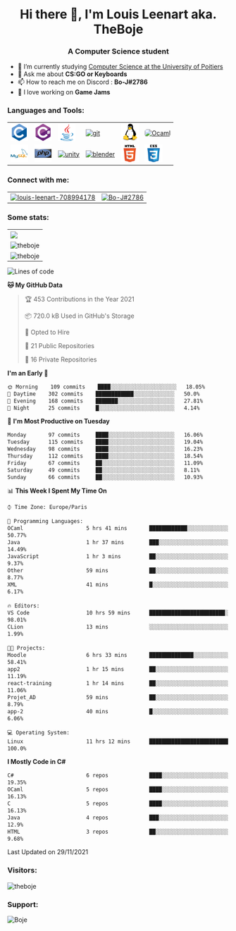 <h1 align="center">Hi there 👋, I'm Louis Leenart aka. TheBoje</h1>
<h3 align="center">A Computer Science student</h3>

- 🔭 I’m currently studying [Computer Science at the University of Poitiers](http://formations.univ-poitiers.fr/fr/index/autre-diplome-niveau-master-AM/autre-diplome-niveau-master-AM/cmi-informatique-JD2XQGVY.html)
- 💬 Ask me about **CS:GO or Keyboards** <!-- TODO Ajouter un svg d'ergodox -->
- 📫 How to reach me on Discord : **Bo-J#2786**
- 🎯 I love working on **Game Jams**

<h3 align="left">Languages and Tools:</h3>
<p align="center"> 
  <table align="center">
    <tr>
      <td><a href="https://www.cprogramming.com/" target="_blank"> <img src="https://raw.githubusercontent.com/devicons/devicon/master/icons/c/c-original.svg" alt="c" width="40" height="40"/> </a> 
      <td><a href="https://www.w3schools.com/cs/" target="_blank"> <img src="https://raw.githubusercontent.com/devicons/devicon/master/icons/csharp/csharp-original.svg" alt="csharp" width="40" height="40"/> </a> 
      <td><a href="https://www.java.com" target="_blank"> <img src="https://raw.githubusercontent.com/devicons/devicon/master/icons/java/java-original.svg" alt="java" width="40" height="40"/> </a> 
      <td><a href="https://git-scm.com/" target="_blank"> <img src="https://www.vectorlogo.zone/logos/git-scm/git-scm-icon.svg" alt="git" width="40" height="40"/> </a>
      <td><a href="https://www.linux.org/" target="_blank"> <img src="https://raw.githubusercontent.com/devicons/devicon/master/icons/linux/linux-original.svg" alt="linux" width="40" height="40"/> </a> 
      <td><a href="" target="_blank"> <img src="https://ocaml.org/img/OCaml_Sticker.svg" alt="Ocaml" width="40" height="40" style="border-radius: 5px;"/> </a>
    <tr>
      <td><a href="https://www.mysql.com/" target="_blank"> <img src="https://raw.githubusercontent.com/devicons/devicon/master/icons/mysql/mysql-original-wordmark.svg" alt="mysql" width="40" height="40"/> </a>
      <td><a href="https://www.php.net" target="_blank"> <img src="https://raw.githubusercontent.com/devicons/devicon/master/icons/php/php-original.svg" alt="php" width="40" height="40"/> </a>
      <td><a href="https://unity.com/" target="_blank"> <img src="https://www.vectorlogo.zone/logos/unity3d/unity3d-icon.svg" alt="unity" width="40" height="40"/> </a>
      <td><a href="https://www.blender.org/" target="_blank"> <img src="https://download.blender.org/branding/community/blender_community_badge_white.svg" alt="blender" width="40" height="40"/> </a> 
      <td><a href="https://www.w3.org/html/" target="_blank"> <img src="https://raw.githubusercontent.com/devicons/devicon/master/icons/html5/html5-original-wordmark.svg" alt="html5" width="40" height="40"/> </a>
      <td><a href="https://www.w3schools.com/css/" target="_blank"> <img src="https://raw.githubusercontent.com/devicons/devicon/master/icons/css3/css3-original-wordmark.svg" alt="css3" width="40" height="40"/> </a>  
  </table>
  
</p>

<h3 align="left">Connect with me:</h3>
<p align="left">
  <table align="center">
    <tr>
      <td><a href="https://linkedin.com/in/louis-leenart-708994178" target="blank"><img align="center" src="https://cdn.jsdelivr.net/npm/simple-icons@3.0.1/icons/linkedin.svg" alt="louis-leenart-708994178" height="40" width="40"/></a>
      <td><a href="https://discord.gg/Bo-J#2786" target="blank"><img align="center" src="https://cdn.jsdelivr.net/npm/simple-icons@3.0.1/icons/discord.svg" alt="Bo-J#2786" height="40" width="40"/></a> 
  </table>
</p>

<h3 align="left">Some stats:</h3>
<p align="center">
  <table align="center">
    <tr><td><img align="center" src="https://github-readme-stats.vercel.app/api?username=TheBoje&show_icons=true&theme=dark&count_private=true" />
    <tr><td><img align="center" src="https://github-readme-streak-stats.herokuapp.com/?user=theboje&theme=dark&count_private=true&" alt="theboje" />
    <tr><td><img align="center" src="https://github-readme-stats.vercel.app/api/wakatime?username=Bo_J&theme=dark" alt="theboje" />
  </table>
</p>

<!--START_SECTION:waka-->
![Lines of code](https://img.shields.io/badge/From%20Hello%20World%20I%27ve%20Written-2.3%20million%20lines%20of%20code-blue)

**🐱 My GitHub Data** 

> 🏆 453 Contributions in the Year 2021
 > 
> 📦 720.0 kB Used in GitHub's Storage 
 > 
> 💼 Opted to Hire
 > 
> 📜 21 Public Repositories 
 > 
> 🔑 16 Private Repositories  
 > 
**I'm an Early 🐤** 

```text
🌞 Morning    109 commits    ████░░░░░░░░░░░░░░░░░░░░░   18.05% 
🌆 Daytime    302 commits    ████████████░░░░░░░░░░░░░   50.0% 
🌃 Evening    168 commits    ███████░░░░░░░░░░░░░░░░░░   27.81% 
🌙 Night      25 commits     █░░░░░░░░░░░░░░░░░░░░░░░░   4.14%

```
📅 **I'm Most Productive on Tuesday** 

```text
Monday       97 commits     ████░░░░░░░░░░░░░░░░░░░░░   16.06% 
Tuesday      115 commits    ████░░░░░░░░░░░░░░░░░░░░░   19.04% 
Wednesday    98 commits     ████░░░░░░░░░░░░░░░░░░░░░   16.23% 
Thursday     112 commits    ████░░░░░░░░░░░░░░░░░░░░░   18.54% 
Friday       67 commits     ██░░░░░░░░░░░░░░░░░░░░░░░   11.09% 
Saturday     49 commits     ██░░░░░░░░░░░░░░░░░░░░░░░   8.11% 
Sunday       66 commits     ██░░░░░░░░░░░░░░░░░░░░░░░   10.93%

```


📊 **This Week I Spent My Time On** 

```text
⌚︎ Time Zone: Europe/Paris

💬 Programming Languages: 
OCaml                    5 hrs 41 mins       ████████████░░░░░░░░░░░░░   50.77% 
Java                     1 hr 37 mins        ███░░░░░░░░░░░░░░░░░░░░░░   14.49% 
JavaScript               1 hr 3 mins         ██░░░░░░░░░░░░░░░░░░░░░░░   9.37% 
Other                    59 mins             ██░░░░░░░░░░░░░░░░░░░░░░░   8.77% 
XML                      41 mins             █░░░░░░░░░░░░░░░░░░░░░░░░   6.17%

🔥 Editors: 
VS Code                  10 hrs 59 mins      ████████████████████████░   98.01% 
CLion                    13 mins             ░░░░░░░░░░░░░░░░░░░░░░░░░   1.99%

🐱‍💻 Projects: 
Moodle                   6 hrs 33 mins       ██████████████░░░░░░░░░░░   58.41% 
app2                     1 hr 15 mins        ██░░░░░░░░░░░░░░░░░░░░░░░   11.19% 
react-training           1 hr 14 mins        ██░░░░░░░░░░░░░░░░░░░░░░░   11.06% 
Projet_AD                59 mins             ██░░░░░░░░░░░░░░░░░░░░░░░   8.79% 
app-2                    40 mins             █░░░░░░░░░░░░░░░░░░░░░░░░   6.06%

💻 Operating System: 
Linux                    11 hrs 12 mins      █████████████████████████   100.0%

```

**I Mostly Code in C#** 

```text
C#                       6 repos             ████░░░░░░░░░░░░░░░░░░░░░   19.35% 
OCaml                    5 repos             ████░░░░░░░░░░░░░░░░░░░░░   16.13% 
C                        5 repos             ████░░░░░░░░░░░░░░░░░░░░░   16.13% 
Java                     4 repos             ███░░░░░░░░░░░░░░░░░░░░░░   12.9% 
HTML                     3 repos             ██░░░░░░░░░░░░░░░░░░░░░░░   9.68%

```



 Last Updated on 29/11/2021
<!--END_SECTION:waka-->

<h3 align="left">Visitors:</h3>
<p><img align="center" src="https://visitor-badge.glitch.me/badge?page_id=TheBoje" alt="theboje" /></p>

<h3 align="left">Support:</h3>
<p><a href="https://www.buymeacoffee.com/Boje"> <img align="left" src="https://cdn.buymeacoffee.com/buttons/v2/default-yellow.png" height="50" width="210" alt="Boje" /></a></p>